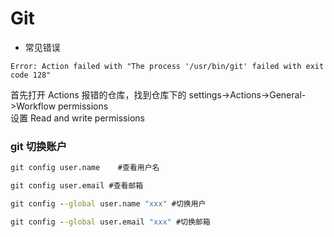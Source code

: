 # Git

- 常见错误

```
Error: Action failed with "The process '/usr/bin/git' failed with exit code 128"
```

首先打开 Actions 报错的仓库，找到仓库下的 settings->Actions->General->Workflow permissions  
设置 Read and write permissions

### git 切换账户

```cmd
git config user.name    #查看用户名

git config user.email #查看邮箱

git config --global user.name "xxx" #切换用户

git config --global user.email "xxx" #切换邮箱
```
